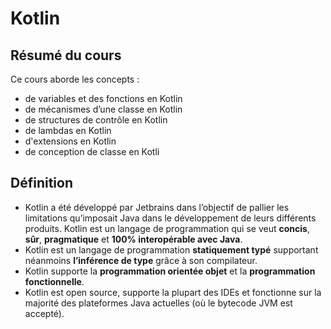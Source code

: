 # Kotlin

## Résumé du cours
Ce cours aborde les concepts :
* de variables et des fonctions en Kotlin
* de mécanismes d’une classe en Kotlin
* de structures de contrôle en Kotlin
* de lambdas en Kotlin
* d'extensions en Kotlin
* de conception de classe en Kotli

## Définition
* Kotlin a été développé par Jetbrains dans l’objectif de pallier les limitations qu’imposait Java dans le développement de leurs différents produits.
Kotlin est un langage de programmation qui se veut **concis**, **sûr**, **pragmatique** et **100% interopérable avec Java**.
* Kotlin est un langage de programmation **statiquement typé** supportant néanmoins **l’inférence de type** grâce à son compilateur.
* Kotlin supporte la **programmation orientée objet** et la **programmation fonctionnelle**.
* Kotlin est open source, supporte la plupart des IDEs et fonctionne sur la majorité des plateformes Java actuelles (où le bytecode JVM est accepté).